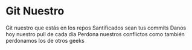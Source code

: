 # Git Nuestro

Git nuestro que estás en los repos
Santificados sean tus commits
Danos hoy nuestro pull de cada día
Perdona nuestros conflictos como también perdonamos los de otros geeks